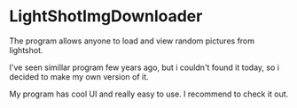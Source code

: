 # LightShotImgDownloader
The program allows anyone to load and view random pictures from lightshot.

I've seen simillar program few years ago, but i couldn't found it today, so i decided to make my own version of it.

My program has cool UI and really easy to use. I recommend to check it out.
